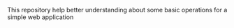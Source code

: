 This repository help better understanding about some basic operations for a simple web application 
